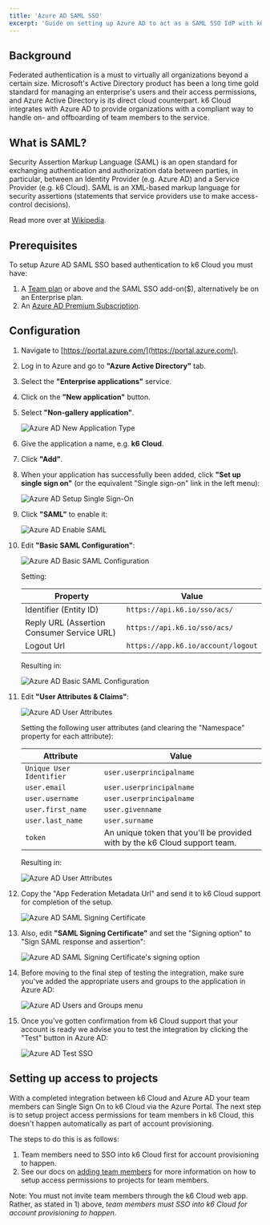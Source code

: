 ```yaml
---
title: 'Azure AD SAML SSO'
excerpt: 'Guide on setting up Azure AD to act as a SAML SSO IdP with k6 Cloud'
---
```


## Background

Federated authentication is a must to virtually all organizations beyond a certain size. Microsoft's Active Directory product has been a long time gold standard for managing an enterprise's users and their access permissions, and Azure Active Directory is its direct cloud counterpart. k6 Cloud integrates with Azure AD to provide organizations with a compliant way to handle on- and offboarding of team members to the service.

## What is SAML?

Security Assertion Markup Language (SAML) is an open standard for exchanging authentication and authorization data between parties, in particular, between an Identity Provider (e.g. Azure AD) and a Service Provider (e.g. k6 Cloud). SAML is an XML-based markup language for security assertions (statements that service providers use to make access-control decisions).

Read more over at [Wikipedia](https://en.wikipedia.org/wiki/Security_Assertion_Markup_Language).

## Prerequisites

To setup Azure AD SAML SSO based authentication to k6 Cloud you must have:

1. A [Team plan](https://k6.io/pricing) or above and the SAML SSO add-on(\$), alternatively be on an Enterprise plan.
2. An [Azure AD Premium Subscription](https://azure.microsoft.com/en-us/pricing/details/active-directory/).

## Configuration

1.  Navigate to [https://portal.azure.com/](https://portal.azure.com/).

2.  Log in to Azure and go to **"Azure Active Directory"** tab.

3.  Select the **"Enterprise applications"** service.

4.  Click on the **"New application"** button.

5.  Select **"Non-gallery application"**.

    ![Azure AD New Application Type](images/04-Azure-AD-SAML-SSO/azure-ad-new-application-type.png)

6.  Give the application a name, e.g. **k6 Cloud**.

7.  Click **"Add"**.

8.  When your application has successfully been added, click **"Set up single sign on"** (or the equivalent "Single sign-on" link in the left menu):

    ![Azure AD Setup Single Sign-On](images/04-Azure-AD-SAML-SSO/azure-ad-setup-single-sign-on.png)

9.  Click **"SAML"** to enable it:

    ![Azure AD Enable SAML](images/04-Azure-AD-SAML-SSO/azure-ad-enable-saml.png)

10. Edit **"Basic SAML Configuration"**:

    ![Azure AD Basic SAML Configuration](images/04-Azure-AD-SAML-SSO/azure-ad-setup-basic-config.png)

    Setting:

    | Property                                   | Value                              |
    | ------------------------------------------ | ---------------------------------- |
    | Identifier (Entity ID)                     | `https://api.k6.io/sso/acs/`       |
    | Reply URL (Assertion Consumer Service URL) | `https://api.k6.io/sso/acs/`       |
    | Logout Url                                 | `https://app.k6.io/account/logout` |

    Resulting in:

    ![Azure AD Basic SAML Configuration](images/04-Azure-AD-SAML-SSO/azure-ad-setup-basic-config2.png)

11. Edit **"User Attributes & Claims"**:

    ![Azure AD User Attributes](images/04-Azure-AD-SAML-SSO/azure-ad-setup-user-attributes.png)

    Setting the following user attributes (and clearing the "Namespace" property for each attribute):

    | Attribute                | Value                                                                      |
    | ------------------------ | -------------------------------------------------------------------------- |
    | `Unique User Identifier` | `user.userprincipalname`                                                   |
    | `user.email`             | `user.userprincipalname`                                                   |
    | `user.username`          | `user.userprincipalname`                                                   |
    | `user.first_name`        | `user.givenname`                                                           |
    | `user.last_name`         | `user.surname`                                                             |
    | `token`                  | An unique token that you'll be provided with by the k6 Cloud support team. |

    Resulting in:

    ![Azure AD User Attributes](images/04-Azure-AD-SAML-SSO/azure-ad-setup-user-attributes2.png)

12. Copy the "App Federation Metadata Url" and send it to k6 Cloud support for completion of the setup.

    ![Azure AD SAML Signing Certificate](images/04-Azure-AD-SAML-SSO/azure-ad-setup-saml-signing-cert.png)

13. Also, edit **"SAML Signing Certificate"** and set the "Signing option" to "Sign SAML response and assertion":

    ![Azure AD SAML Signing Certificate's signing option](images/04-Azure-AD-SAML-SSO/azure-ad-signing-option.png)

14. Before moving to the final step of testing the integration, make sure you've added the appropriate users and groups to the application in Azure AD:

    ![Azure AD Users and Groups menu](images/04-Azure-AD-SAML-SSO/azure-ad-users-groups-menu.png)

15. Once you've gotten confirmation from k6 Cloud support that your account is ready we advise you to test the integration by clicking the "Test" button in Azure AD:

    ![Azure AD Test SSO](images/04-Azure-AD-SAML-SSO/azure-ad-test-sso.png)

## Setting up access to projects

With a completed integration between k6 Cloud and Azure AD your team members can Single Sign On to k6 Cloud via the Azure Portal. The next step is to setup project access permissions for team members in k6 Cloud, this doesn't happen automatically as part of account provisioning.

The steps to do this is as follows:

1. Team members need to SSO into k6 Cloud first for account provisioning to happen.
2. See our docs on [adding team members](/cloud/project-and-team-management/team-members#adding-team-members) for more information on how to setup access permissions to projects for team members.

Note: You must not invite team members through the k6 Cloud web app. Rather, as stated in 1) above, _team members must SSO into k6 Cloud for account provisioning to happen_.
